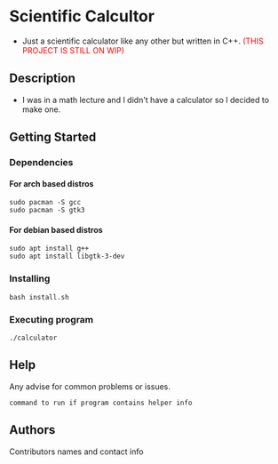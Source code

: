 # Scientific Calcultor

* Just a scientific calculator like any other but written in C++. <span style="color:red">(THIS PROJECT IS STILL ON WIP)</span>

## Description

* I was in a math lecture and I didn't have a calculator so I decided to make one.

## Getting Started

### Dependencies
#### For arch based distros
```
sudo pacman -S gcc
sudo pacman -S gtk3
```
#### For debian based distros
```
sudo apt install g++
sudo apt install libgtk-3-dev
```
### Installing
```
bash install.sh
```
### Executing program
```
./calculator
```
## Help

Any advise for common problems or issues.
```
command to run if program contains helper info
```

## Authors

Contributors names and contact info
